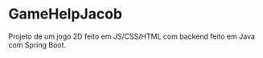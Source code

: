 # GameHelpJacob
Projeto de um jogo 2D feito em JS/CSS/HTML com backend feito em Java com Spring Boot.
